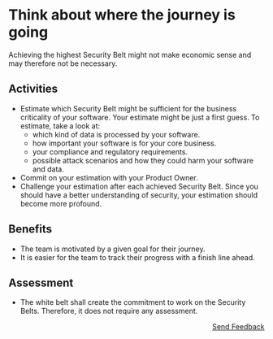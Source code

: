 # Think about where the journey is going

Achieving the highest Security Belt might not make economic sense and may therefore not be necessary.

## Activities

- Estimate which Security Belt might be sufficient for the business criticality of your software. Your estimate might be just a first guess. To estimate, take a look at:
  - which kind of data is processed by your software.
  - how important your software is for your core business.
  - your compliance and regulatory requirements.
  - possible attack scenarios and how they could harm your software and data.
- Commit on your estimation with your Product Owner.
- Challenge your estimation after each achieved Security Belt. Since you should have a better understanding of security, your estimation should become more profound.

## Benefits

- The team is motivated by a given goal for their journey.
- It is easier for the team to track their progress with a finish line ahead.

## Assessment

- The white belt shall create the commitment to work on the Security Belts. Therefore, it does not require any assessment.

<p align="right"><a href="https://www.surveymonkey.de/r/MNWNVRB">Send Feedback</a></p>
